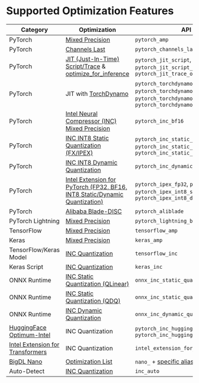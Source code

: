 Supported Optimization Features
===========================

| Category | Optimization | API Alias |
| ------------- | ------------- | ------------- |
| PyTorch | [Mixed Precision](https://pytorch.org/docs/stable/amp.html) | `pytorch_amp` |
| PyTorch | [Channels Last](https://pytorch.org/tutorials/intermediate/memory_format_tutorial.html) | `pytorch_channels_last` |
| PyTorch | [JIT (Just-In-Time) Script/Trace](https://pytorch.org/docs/stable/jit.html) & [optimize_for_inference](https://pytorch.org/docs/stable/generated/torch.jit.optimize_for_inference.html) | `pytorch_jit_script`, `pytorch_jit_trace`, `pytorch_jit_script_ofi`, `pytorch_jit_trace_ofi` |
| PyTorch | JIT with [TorchDynamo](https://github.com/pytorch/torchdynamo) | `pytorch_torchdynamo_jit_script`, `pytorch_torchdynamo_jit_trace`, `pytorch_torchdynamo_jit_script_ofi`, `pytorch_torchdynamo_jit_trace_ofi` |
| PyTorch | [Intel Neural Compressor (INC) Mixed Precision](https://github.com/intel/neural-compressor/blob/master/docs/source/mixed_precision.md) | `pytorch_inc_bf16` | 
| PyTorch | [INC INT8 Static Quantization (FX/IPEX)](https://github.com/intel/neural-compressor/blob/master/docs/source/quantization.md#supported-feature-matrix) | `pytorch_inc_static_quant_fx`, `pytorch_inc_static_quant_ipex`, `pytorch_inc_static_quant_ipex_xpu` |
| PyTorch | [INC INT8 Dynamic Quantization](https://github.com/intel/neural-compressor/blob/master/docs/source/quantization.md#supported-feature-matrix) | `pytorch_inc_dynamic_quant` |
| PyTorch | [Intel Extension for PyTorch (FP32, BF16, INT8 Static/Dynamic Quantization)](https://github.com/intel/intel-extension-for-pytorch) | `pytorch_ipex_fp32`, `pytorch_ipex_bf16`, `pytorch_ipex_int8_static_quant`, `pytorch_ipex_int8_dynamic_quant` |
| PyTorch | [Alibaba Blade-DISC](https://github.com/alibaba/BladeDISC) | `pytorch_aliblade` |
| PyTorch Lightning | [Mixed Precision](https://pytorch-lightning.readthedocs.io/en/latest/guides/speed.html) | `pytorch_lightning_bf16_cpu` |
| TensorFlow | [Mixed Precision](https://www.intel.com/content/www/us/en/developer/articles/guide/getting-started-with-automixedprecisionmkl.html) | `tensorflow_amp` |
| Keras | [Mixed Precision](https://www.tensorflow.org/guide/mixed_precision) | `keras_amp` |
| TensorFlow/Keras Model | [INC Quantization](https://github.com/intel/neural-compressor/blob/master/docs/source/quantization.md#supported-feature-matrix) | `tensorflow_inc` |
| Keras Script | [INC Quantization](https://github.com/intel/neural-compressor/tree/master/examples/keras/mnist) | `keras_inc` |
| ONNX Runtime | [INC Static Quantization (QLinear)](https://github.com/intel/neural-compressor/blob/master/docs/source/quantization.md#supported-feature-matrix) | `onnx_inc_static_quant_qlinear` |
| ONNX Runtime | [INC Static Quantization (QDQ)](https://github.com/intel/neural-compressor/blob/master/docs/source/quantization.md#supported-feature-matrix) | `onnx_inc_static_quant_qdq` |
| ONNX Runtime | [INC Dynamic Quantization](https://github.com/intel/neural-compressor/blob/master/docs/source/quantization.md#supported-feature-matrix) | `onnx_inc_dynamic_quant` |
| [HuggingFace Optimum-Intel](https://huggingface.co/docs/optimum/intel/index) | INC Quantization | `pytorch_inc_huggingface_optimum_static`, `pytorch_inc_huggingface_optimum_dynamic` |
| [Intel Extension for Transformers](https://github.com/intel/intel-extension-for-transformers/) | INC Quantization | `intel_extension_for_transformers` |
| [BigDL Nano](https://bigdl.readthedocs.io/en/latest/doc/PythonAPI/Nano/pytorch.html#bigdl-nano-pytorch-inferenceoptimizer) | [Optimization List](./BigDLNanoSupport.md) | `nano_` + [specific alias](./BigDLNanoSupport.md) |
| Auto-Detect | [INC Quantization](https://github.com/intel/neural-compressor) | `inc_auto` |
